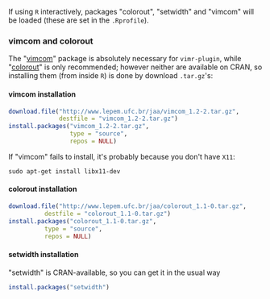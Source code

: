 If using `R` interactively, packages "colorout", "setwidth" and "vimcom" will
be loaded (these are set in the `.Rprofile`). 

### vimcom and colorout
The "[vimcom](http://www.lepem.ufc.br/jaa/vimcom.html)" package is
absolutely necessary for `vimr-plugin`, while
"[colorout](http://www.lepem.ufc.br/jaa/colorout.html)"
is only recommended; however neither are available on CRAN, so installing them
(from inside `R`) is done by download `.tar.gz`'s:

#### vimcom installation
```R
download.file("http://www.lepem.ufc.br/jaa/vimcom_1.2-2.tar.gz",
              destfile = "vimcom_1.2-2.tar.gz")
install.packages("vimcom_1.2-2.tar.gz",
                 type = "source",
                 repos = NULL)
```

If "vimcom" fails to install, it's probably because you don't have `X11`:
```
sudo apt-get install libx11-dev
```

#### colorout installation
```R
download.file("http://www.lepem.ufc.br/jaa/colorout_1.1-0.tar.gz",
	      destfile = "colorout_1.1-0.tar.gz")
install.packages("colorout_1.1-0.tar.gz",
		  type = "source",
		  repos = NULL)
```

#### setwidth installation
"setwidth" is CRAN-available, so you can get it in the usual way
```R
install.packages("setwidth")
```

